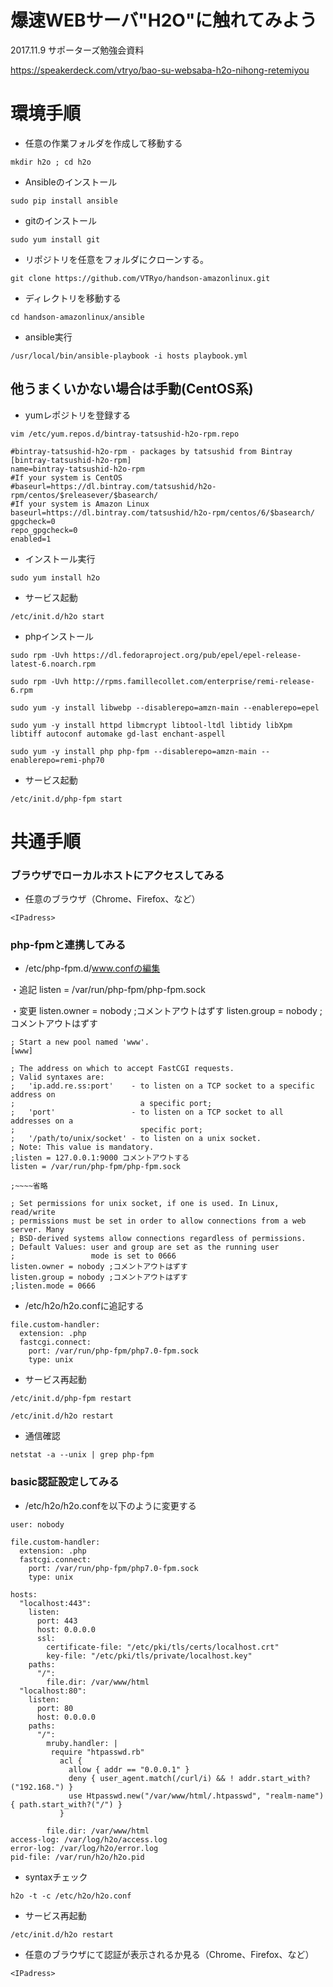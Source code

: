 # 爆速WEBサーバ"H2O"に触れてみよう
2017.11.9 サポーターズ勉強会資料

https://speakerdeck.com/vtryo/bao-su-websaba-h2o-nihong-retemiyou

# 環境手順

* 任意の作業フォルダを作成して移動する

`mkdir h2o ; cd h2o`

* Ansibleのインストール

`sudo pip install ansible`

* gitのインストール

`sudo yum install git`

* リポジトリを任意をフォルダにクローンする。

`git clone https://github.com/VTRyo/handson-amazonlinux.git`

* ディレクトリを移動する

`cd handson-amazonlinux/ansible`

* ansible実行

`/usr/local/bin/ansible-playbook -i hosts playbook.yml`

## 他うまくいかない場合は手動(CentOS系)

* yumレポジトリを登録する

`vim /etc/yum.repos.d/bintray-tatsushid-h2o-rpm.repo`

```
#bintray-tatsushid-h2o-rpm - packages by tatsushid from Bintray
[bintray-tatsushid-h2o-rpm]
name=bintray-tatsushid-h2o-rpm
#If your system is CentOS
#baseurl=https://dl.bintray.com/tatsushid/h2o-rpm/centos/$releasever/$basearch/
#If your system is Amazon Linux
baseurl=https://dl.bintray.com/tatsushid/h2o-rpm/centos/6/$basearch/
gpgcheck=0
repo_gpgcheck=0
enabled=1
```

* インストール実行

`sudo yum install h2o`

* サービス起動

`/etc/init.d/h2o start`

* phpインストール

`sudo rpm -Uvh https://dl.fedoraproject.org/pub/epel/epel-release-latest-6.noarch.rpm`

`sudo rpm -Uvh http://rpms.famillecollet.com/enterprise/remi-release-6.rpm`

`sudo yum -y install libwebp --disablerepo=amzn-main --enablerepo=epel`

`sudo yum -y install httpd libmcrypt libtool-ltdl libtidy libXpm libtiff autoconf automake gd-last enchant-aspell`

`sudo yum -y install php php-fpm --disablerepo=amzn-main --enablerepo=remi-php70`

* サービス起動

`/etc/init.d/php-fpm start`

# 共通手順

### ブラウザでローカルホストにアクセスしてみる

* 任意のブラウザ（Chrome、Firefox、など）

`<IPadress>`

### php-fpmと連携してみる

* /etc/php-fpm.d/www.confの編集

・追記
listen = /var/run/php-fpm/php-fpm.sock

・変更
listen.owner = nobody ;コメントアウトはずす
listen.group = nobody ;コメントアウトはずす

```
; Start a new pool named 'www'.
[www]

; The address on which to accept FastCGI requests.
; Valid syntaxes are:
;   'ip.add.re.ss:port'    - to listen on a TCP socket to a specific address on
;                            a specific port;
;   'port'                 - to listen on a TCP socket to all addresses on a
;                            specific port;
;   '/path/to/unix/socket' - to listen on a unix socket.
; Note: This value is mandatory.
;listen = 127.0.0.1:9000 コメントアウトする
listen = /var/run/php-fpm/php-fpm.sock

;~~~~省略

; Set permissions for unix socket, if one is used. In Linux, read/write
; permissions must be set in order to allow connections from a web server. Many
; BSD-derived systems allow connections regardless of permissions.
; Default Values: user and group are set as the running user
;                 mode is set to 0666
listen.owner = nobody ;コメントアウトはずす
listen.group = nobody ;コメントアウトはずす
;listen.mode = 0666
```

* /etc/h2o/h2o.confに追記する

```
file.custom-handler:
  extension: .php
  fastcgi.connect:
    port: /var/run/php-fpm/php7.0-fpm.sock
    type: unix
```

* サービス再起動

`/etc/init.d/php-fpm restart`

`/etc/init.d/h2o restart`

* 通信確認

`netstat -a --unix | grep php-fpm`

### basic認証設定してみる

* /etc/h2o/h2o.confを以下のように変更する

```
user: nobody

file.custom-handler:
  extension: .php
  fastcgi.connect:
    port: /var/run/php-fpm/php7.0-fpm.sock
    type: unix

hosts:
  "localhost:443":
    listen:
      port: 443
      host: 0.0.0.0
      ssl:
        certificate-file: "/etc/pki/tls/certs/localhost.crt"
        key-file: "/etc/pki/tls/private/localhost.key"
    paths:
      "/":
        file.dir: /var/www/html
  "localhost:80":
    listen:
      port: 80
      host: 0.0.0.0
    paths:
      "/":
        mruby.handler: |
         require "htpasswd.rb"
           acl {
             allow { addr == "0.0.0.1" }
             deny { user_agent.match(/curl/i) && ! addr.start_with?("192.168.") }
             use Htpasswd.new("/var/www/html/.htpasswd", "realm-name") { path.start_with?("/") }
           }

        file.dir: /var/www/html
access-log: /var/log/h2o/access.log
error-log: /var/log/h2o/error.log
pid-file: /var/run/h2o/h2o.pid
```

* syntaxチェック

`h2o -t -c /etc/h2o/h2o.conf`

* サービス再起動

`/etc/init.d/h2o restart`

* 任意のブラウザにて認証が表示されるか見る（Chrome、Firefox、など）

`<IPadress>`

